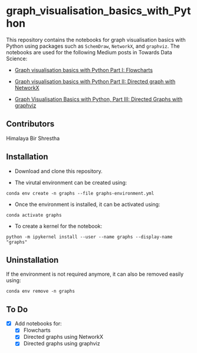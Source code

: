 # graph_visualisation_basics_with_Python

This repository contains the notebooks for graph visualisation basics with Python using packages such as `SchemDraw`, `NetworkX`, and `graphviz`. The notebooks are used for the following Medium posts in Towards Data Science:
- [Graph visualisation basics with Python Part I: Flowcharts](https://medium.com/towards-data-science/graph-visualisation-basics-with-python-part-i-flowcharts-6298c4f412e0)

- [Graph visualisation basics with Python Part II: Directed graph with NetworkX](https://medium.com/towards-data-science/graph-visualisation-basics-with-python-part-ii-directed-graph-with-networkx-5c1cd5564daa)

- [Graph Visualisation Basics with Python, Part III: Directed Graphs with graphviz](https://medium.com/p/50116fb0d670#3fdb-8fa0a16a2b41)

## Contributors
Himalaya Bir Shrestha

## Installation
- Download and clone this repository.

- The virutal environment can be created using: 

```conda env create -n graphs --file graphs-environment.yml```

- Once the environment is installed, it can be activated using:

```conda activate graphs```

- To create a kernel for the notebook:

```python -m ipykernel install --user --name graphs --display-name "graphs"```

## Uninstallation
If the environment is not required anymore, it can also be removed easily using:

```conda env remove -n graphs```

## To Do
- [X] Add notebooks for:
    - [X] Flowcharts
    - [X] Directed graphs using NetworkX
    - [X] Directed graphs using graphviz
